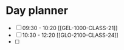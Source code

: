 # Day planner

- [ ] 09:30 - 10:20 [[GEL-1000-CLASS-21]]
- [ ] 10:30 - 12:20 [[GLO-2100-CLASS-24]]
- [ ] 
